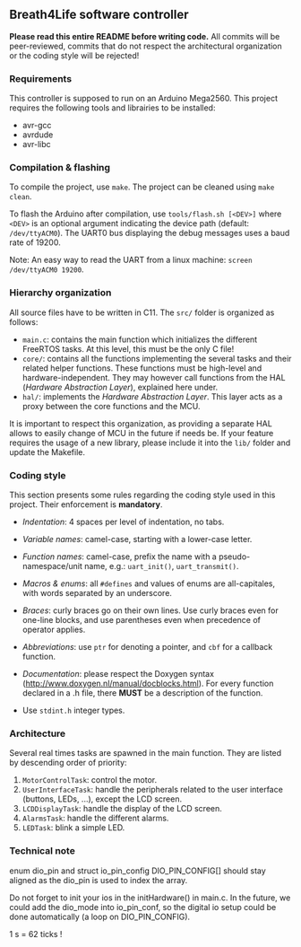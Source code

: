 ## Breath4Life software controller ##

**Please read this entire README before writing code.** All commits will be peer-reviewed, commits that do not respect the architectural organization or the coding style will be rejected!

### Requirements

This controller is supposed to run on an Arduino Mega2560.
This project requires the following tools and librairies to be installed:
- avr-gcc
- avrdude
- avr-libc

### Compilation & flashing
To compile the project, use `make`. The project can be cleaned using `make clean`.

To flash the Arduino after compilation, use `tools/flash.sh [<DEV>]` where `<DEV>` is an optional argument indicating the device path (default: `/dev/ttyACM0`). The UART0 bus displaying the debug messages uses a baud rate of 19200.

Note: An easy way to read the UART from a linux machine: `screen /dev/ttyACM0 19200`.

### Hierarchy organization

All source files have to be written in C11. The `src/` folder is organized as follows:

* `main.c`: contains the main function which initializes the different FreeRTOS tasks. At this level, this must be the only C file!
* `core/`: contains all the functions implementing the several tasks and their related helper functions. These functions must be high-level and hardware-independent. They may however call functions from the HAL (*Hardware Abstraction Layer*), explained here under. 
* `hal/`: implements the *Hardware Abstraction Layer*. This layer acts as a proxy between the core functions and the MCU. 

It is important to respect this organization, as providing a separate HAL allows to easily change of MCU in the future if needs be. If your feature requires the usage of a new library, please include it into the `lib/` folder and update the Makefile.

### Coding style

This section presents some rules regarding the coding style used in this project. Their enforcement is **mandatory**.

* *Indentation*: 4 spaces per level of indentation, no tabs.
* *Variable names*: camel-case, starting with a lower-case letter.
* *Function names*: camel-case, prefix the name with a pseudo-namespace/unit name, e.g.: `uart_init()`, `uart_transmit()`.
* *Macros & enums*: all `#defines` and values of enums are all-capitales, with words separated by an underscore.
* *Braces*: curly braces go on their own lines. Use curly braces even for one-line blocks, and use parentheses even when precedence of operator applies.
* *Abbreviations*: use `ptr` for denoting a pointer, and `cbf` for a callback function.
* *Documentation*: please respect the Doxygen syntax (http://www.doxygen.nl/manual/docblocks.html). For every function declared in a .h file, there **MUST** be a description of the function.

* Use `stdint.h` integer types.

### Architecture

Several real times tasks are spawned in the main function. They are listed by descending order of priority:

1. `MotorControlTask`: control the motor. 
1. `UserInterfaceTask`: handle the peripherals related to the user interface (buttons, LEDs, ...), except the LCD screen.
1. `LCDDisplayTask`: handle the display of the LCD screen.
1. `AlarmsTask`: handle the different alarms.
1. `LEDTask`: blink a simple LED.

### Technical note

enum dio_pin and struct io_pin_config DIO_PIN_CONFIG[] should stay aligned as the dio_pin is used to index the array.

Do not forget to init your ios in the initHardware() in main.c.
In the future, we could add the dio_mode into io_pin_conf, so the digital io setup could be done automatically (a loop on DIO_PIN_CONFIG).

1 s = 62 ticks !
